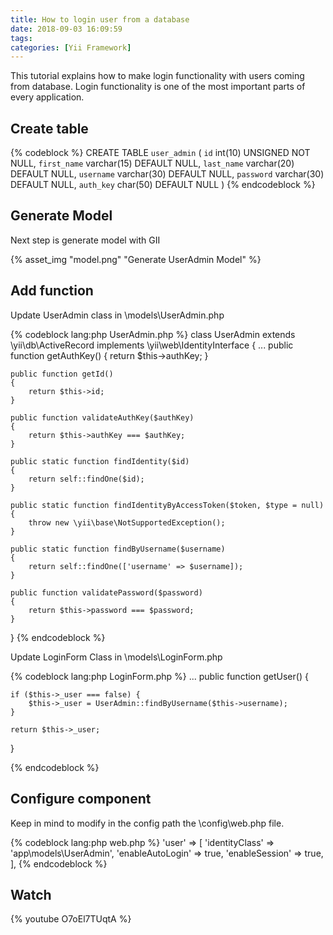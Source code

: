 ```yaml
---
title: How to login user from a database
date: 2018-09-03 16:09:59
tags:
categories: [Yii Framework]
---
```


This tutorial explains how to make login functionality with users coming from database. Login functionality is one of the most important parts of every application. 

## Create table

{% codeblock %}
CREATE TABLE `user_admin` (
  `id` int(10) UNSIGNED NOT NULL,
  `first_name` varchar(15) DEFAULT NULL,
  `last_name` varchar(20) DEFAULT NULL,
  `username` varchar(30) DEFAULT NULL,
  `password` varchar(30) DEFAULT NULL,
  `auth_key` char(50) DEFAULT NULL
) 
{% endcodeblock %}

<!-- more -->
## Generate Model

Next step is generate model with GII

{% asset_img "model.png" "Generate UserAdmin Model" %}

## Add function 
Update UserAdmin class in \models\UserAdmin.php

{% codeblock lang:php UserAdmin.php %}
class UserAdmin extends \yii\db\ActiveRecord implements \yii\web\IdentityInterface
{
...
    public function getAuthKey()
    {
        return $this->authKey;
    }

    public function getId()
    {
        return $this->id;
    }

    public function validateAuthKey($authKey)
    {
        return $this->authKey === $authKey;
    }

    public static function findIdentity($id)
    {
        return self::findOne($id);
    }

    public static function findIdentityByAccessToken($token, $type = null)
    {
        throw new \yii\base\NotSupportedException();
    }

    public static function findByUsername($username)
    {
        return self::findOne(['username' => $username]);
    }

    public function validatePassword($password)
    {
        return $this->password === $password;
    }
}
{% endcodeblock %}


Update LoginForm Class in \models\LoginForm.php

{% codeblock lang:php LoginForm.php %}
...
public function getUser()
{

    if ($this->_user === false) {
        $this->_user = UserAdmin::findByUsername($this->username);
    }

    return $this->_user;
}

{% endcodeblock %}

## Configure component 
Keep in mind to modify in the config path the \config\web.php file.

{% codeblock lang:php web.php %}
'user' => [
    'identityClass' => 'app\models\UserAdmin',
    'enableAutoLogin' => true,
    'enableSession' => true,
],
{% endcodeblock %}

## Watch
{% youtube O7oEl7TUqtA %}